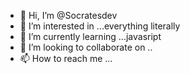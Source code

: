 - 👋 Hi, I’m @Socratesdev
- 👀 I’m interested in ...everything literally 
- 🌱 I’m currently learning ...javasript
- 💞️ I’m looking to collaborate on ..
- 📫 How to reach me ...

<!---
Socratesdev/Socratesdev is a ✨ special ✨ repository because its `README.md` (this file) appears on your GitHub profile.
You can click the Preview link to take a look at your changes.
--->
